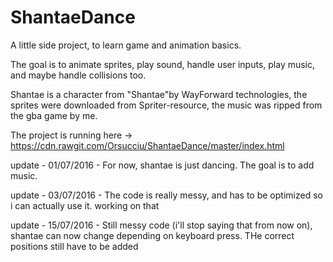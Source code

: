 # ShantaeDance
A little side project, to learn game and animation basics.

The goal is to animate sprites, play sound, handle user inputs, play music, and maybe handle collisions too.

Shantae is a character from "Shantae"by WayForward technologies, the sprites were downloaded from Spriter-resource, the music was ripped 
from the gba game by me.

The project is running here -> https://cdn.rawgit.com/Orsucciu/ShantaeDance/master/index.html

update - 01/07/2016 -
For now, shantae is just dancing. The goal is to add music.

update - 03/07/2016 -
The code is really messy, and has to be optimized so i can actually use it. working on that

update - 15/07/2016 -
Still messy code (i'll stop saying that from now on), shantae can now change depending on keyboard press. THe correct positions still have to be added 
